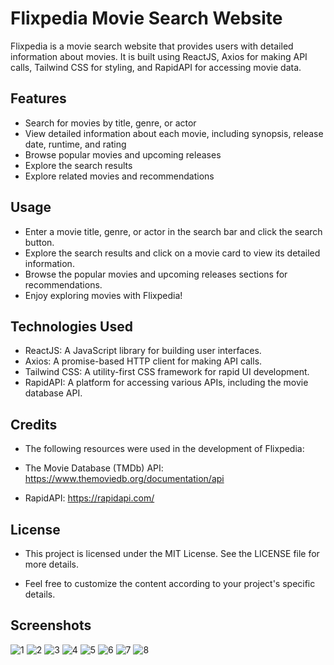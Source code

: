 # Flixpedia Movie Search Website

Flixpedia is a movie search website that provides users with detailed information about movies. It is built using ReactJS, Axios for making API calls, Tailwind CSS for styling, and RapidAPI for accessing movie data.

## Features

- Search for movies by title, genre, or actor
- View detailed information about each movie, including synopsis, release date, runtime, and rating
- Browse popular movies and upcoming releases
- Explore the search results
- Explore related movies and recommendations

## Usage
- Enter a movie title, genre, or actor in the search bar and click the search button.
- Explore the search results and click on a movie card to view its detailed information.
- Browse the popular movies and upcoming releases sections for recommendations.
- Enjoy exploring movies with Flixpedia!

## Technologies Used

- ReactJS: A JavaScript library for building user interfaces.
- Axios: A promise-based HTTP client for making API calls.
- Tailwind CSS: A utility-first CSS framework for rapid UI development.
- RapidAPI: A platform for accessing various APIs, including the movie database API.

## Credits

- The following resources were used in the development of Flixpedia:

- The Movie Database (TMDb) API: https://www.themoviedb.org/documentation/api
- RapidAPI: https://rapidapi.com/

## License

- This project is licensed under the MIT License. See the LICENSE file for more details.

- Feel free to customize the content according to your project's specific details.

## Screenshots
![1](https://github.com/Aniket2805/FlixPedia/assets/97465559/b43f8e43-d7cf-46a6-b680-f7b641ff7a45)
![2](https://github.com/Aniket2805/FlixPedia/assets/97465559/b420fb78-60be-440f-83a6-1119ecee5c66)
![3](https://github.com/Aniket2805/FlixPedia/assets/97465559/054b3000-55fa-4ddf-a0c1-ce8ea1d84a56)
![4](https://github.com/Aniket2805/FlixPedia/assets/97465559/b5cb9245-4465-41a4-8e3d-48f62da01be3)
![5](https://github.com/Aniket2805/FlixPedia/assets/97465559/14f57c9f-b978-4fb5-ac4b-2806907f8f47)
![6](https://github.com/Aniket2805/FlixPedia/assets/97465559/22912a8a-b11e-4fa2-8f3d-2d89678054a3)
![7](https://github.com/Aniket2805/FlixPedia/assets/97465559/31da26b1-9887-422c-8aff-e3bc9eb749b5)
![8](https://github.com/Aniket2805/FlixPedia/assets/97465559/340f37bc-08ab-4dbd-aabd-28e5448e188b)





